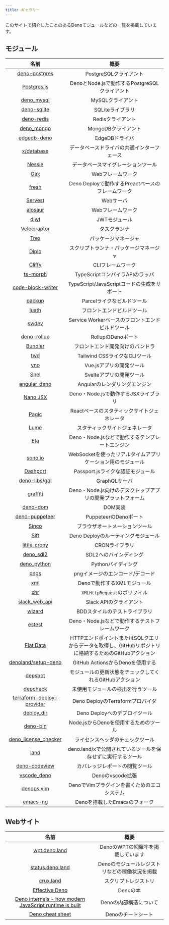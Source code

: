 ```yaml
---
title: ギャラリー
---
```


このサイトで紹介したことのあるDenoモジュールなどの一覧を掲載しています。

## モジュール

|名前|概要|
|:---:|:---:|
|[deno-postgres](https://github.com/denodrivers/postgres)|PostgreSQLクライアント|
|[Postgres.js](https://github.com/porsager/postgres)|DenoとNode.jsで動作するPostgreSQLクライアント|
|[deno_mysql](https://github.com/denodrivers/mysql)|MySQLクライアント|
|[deno-sqlite](https://github.com/dyedgreen/deno-sqlite)|SQLiteライブラリ|
|[deno-redis](https://github.com/denodrivers/redis)|Redisクライアント|
|[deno_mongo](https://github.com/denodrivers/deno_mongo)|MongoDBクライアント|
|[edgedb-deno](https://github.com/edgedb/edgedb-deno)|EdgeDBドライバ|
|[x/database](https://github.com/jeremyBanks/database)|データベースドライバの共通インターフェース|
|[Nessie](https://github.com/halvardssm/deno-nessie)|データベースマイグレーションツール|
|[Oak](https://github.com/oakserver/oak)|Webフレームワーク|
|[fresh](https://github.com/lucacasonato/fresh)|Deno Deployで動作するPreactベースのフレームワーク|
|[Servest](https://github.com/keroxp/servest)|Webサーバ|
|[alosaur](https://github.com/alosaur/alosaur)|Webフレームワーク|
|[djwt](https://github.com/timonson/djwt)|JWTモジュール|
|[Velociraptor](https://github.com/jurassiscripts/velociraptor)|タスクランナ|
|[Trex](https://github.com/crewdevio/Trex)|パッケージマネージャ|
|[Diplo](https://github.com/Tricked-dev/diplo)|スクリプトランナ・パッケージマネージャ|
|[Cliffy](https://github.com/c4spar/deno-cliffy)|CLIフレームワーク|
|[ts-morph](https://github.com/dsherret/ts-morph)|TypeScriptコンパイラAPIのラッパ|
|[code-block-writer](https://github.com/dsherret/code-block-writer)|TypeScript/JavaScriptコードの生成をサポート|
|[packup](https://github.com/kt3k/packup)|Parcelライクなビルドツール|
|[luath](https://github.com/cmorten/luath)|フロントエンドビルドツール|
|[swdev](https://github.com/mizchi/swdev)|Service Workerベースのフロントエンドビルドツール|
|[deno-rollup](https://github.com/cmorten/deno-rollup)|RollupのDenoポート|
|[Bundler](https://github.com/timreichen/Bundler)|フロントエンド開発向けのバンドラ|
|[twd](https://github.com/kt3k/twd)|Tailwind CSSライクなCLIツール|
|[vno](https://github.com/open-source-labs/vno)|Vue.jsアプリの開発ツール|
|[Snel](https://github.com/crewdevio/Snel)|Svelteアプリの開発ツール|
|[angular_deno](https://github.com/alosaur/angular_deno)|Angularのレンダリングエンジン|
|[Nano JSX](https://github.com/nanojsx/nano)|Deno・Node.jsで動作するJSXライブラリ|
|[Pagic](https://github.com/xcatliu/pagic)|Reactベースのスタティックサイトジェネレータ|
|[Lume](https://github.com/lumeland/lume)|スタティックサイトジェネレータ|
|[Eta](https://github.com/eta-dev/eta)|Deno・Node.jsなどで動作するテンプレートエンジン|
|[sono.io](https://github.com/oslabs-beta/sono.io)|WebSocketを使ったリアルタイムアプリケーション用のモジュール|
|[Dashport](https://github.com/oslabs-beta/dashport)|Passport.jsライクな認証モジュール|
|[deno-libs/gql](https://github.com/deno-libs/gql)|GraphQLサーバ|
|[graffiti](https://github.com/cztomsik/graffiti)|Deno・Node.js向けのデスクトップアプリの開発プラットフォーム|
|[deno-dom](https://github.com/b-fuze/deno-dom)|DOM実装|
|[deno-puppeteer](https://github.com/lucacasonato/deno-puppeteer)|PuppeteerのDenoポート|
|[Sinco](https://github.com/drashland/sinco)|ブラウザオートメーションツール|
|[Sift](https://github.com/satyarohith/sift)|Deno Deployのルーティングモジュール|
|[little_crony](https://github.com/mandarineorg/little-crony)|CRONライブラリ|
|[deno_sdl2](https://github.com/littledivy/deno_sdl2)|SDL2へのバインディング|
|[deno_python](https://github.com/denosaurs/deno_python)|Pythonバイディング|
|[pngs](https://github.com/denosaurs/pngs)|pngイメージのエンコード/デコード|
|[xml](https://github.com/lowlighter/xml)|Denoで動作するXMLモジュール|
|[xhr](https://github.com/kitsonk/xhr)|`XMLHttpRequest`のポリフィル|
|[slack_web_api](https://deno.land/x/slack_web_api)|Slack APIのクライアント|
|[wizard](https://github.com/deno-libs/wizard)|BDDスタイルのテストライブラリ|
|[estest](https://github.com/mikeal/estest)|Deno・Node.jsなどで動作するテストフレームワーク|
|[Flat Data](https://github.com/githubocto/flat)|HTTPエンドポイントまたはSQLクエリからデータを取得し、GitHubリポジトリに格納するためのGitHubアクション|
|[denoland/setup-deno](https://github.com/denoland/setup-deno)|GitHub ActionsからDenoを使用する|
|[depsbot](https://github.com/denosaurs/depsbot)|モジュールの更新状態をチェックしてくれるGitHubアクション|
|[depcheck](https://github.com/ebebbington/depcheck)|未使用モジュールの検出を行うツール|
|[terraform-deploy-provider](https://github.com/wperron/terraform-deploy-provider)|Deno DeployのTerraformプロパイダ|
|[deploy_dir](https://github.com/kt3k/deploy_dir)|Deno Deployへのデプロイツール|
|[deno-bin](https://github.com/kt3k/deno-bin)|Node.jsからDenoを使用するためのツール|
|[deno_license_checker](https://github.com/kt3k/deno_license_checker)|ライセンスヘッダのチェックツール|
|[land](https://github.com/postui/land)|deno.land/xで公開されているツールを保存せずに実行するツール|
|[deno-codeview](https://github.com/c4spar/deno-codeview)|カバレッジレポートの閲覧ツール|
|[vscode_deno](https://github.com/denoland/vscode_deno)|Denoのvscode拡張|
|[denops.vim](https://github.com/vim-denops/denops.vim)|DenoでVimプラグインを書くためのエコシステム|
|[emacs-ng](https://github.com/emacs-ng/emacs-ng)|Denoを搭載したEmacsのフォーク|

## Webサイト

|名前|概要|
|:---:|:---:|
|[wpt.deno.land](https://wpt.deno.land/)|DenoのWPTの網羅率を掲載しています|
|[status.deno.land](https://status.deno.land/)|Denoのモジュールレジストリなどの稼働状況を掲載|
|[crux.land](https://crux.land/)|スクリプトレジストリ|
|[Effective Deno](https://zenn.dev/uki00a/books/effective-deno)|Denoの本|
|[Deno internals - how modern JavaScript runtime is built](https://www.youtube.com/watch?v=LoknuwupOIE)|Denoの内部構造について|
|[Deno cheat sheet](https://oscarotero.com/deno/)|Denoのチートシート|
